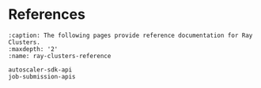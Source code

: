 # References

```{toctree}
:caption: The following pages provide reference documentation for Ray Clusters.
:maxdepth: '2'
:name: ray-clusters-reference

autoscaler-sdk-api
job-submission-apis
```

